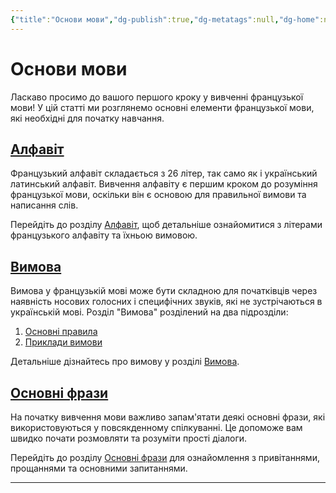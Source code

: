 ```yaml
---
{"title":"Основи мови","dg-publish":true,"dg-metatags":null,"dg-home":null,"permalink":"/osnovi-movi/","dgPassFrontmatter":true,"noteIcon":""}
---
```



# Основи мови

Ласкаво просимо до вашого першого кроку у вивченні французької мови! У цій статті ми розглянемо основні елементи французької мови, які необхідні для початку навчання.

## [Алфавіт](Alphabet.md)

Французький алфавіт складається з 26 літер, так само як і український латинський алфавіт. Вивчення алфавіту є першим кроком до розуміння французької мови, оскільки він є основою для правильної вимови та написання слів.

Перейдіть до розділу [Алфавіт](Alphabet.md), щоб детальніше ознайомитися з літерами французького алфавіту та їхньою вимовою.

## [Вимова](Pronunciation.md)

Вимова у французькій мові може бути складною для початківців через наявність носових голосних і специфічних звуків, які не зустрічаються в українській мові. Розділ "Вимова" розділений на два підрозділи:

1. [Основні правила](Pronunciation.md#Основні-правила)
2. [Приклади вимови](Pronunciation.md#Приклади-вимови)

Детальніше дізнайтесь про вимову у розділі [Вимова](Pronunciation.md).

## [Основні фрази](BasicPhrases.md)

На початку вивчення мови важливо запам'ятати деякі основні фрази, які використовуються у повсякденному спілкуванні. Це допоможе вам швидко почати розмовляти та розуміти прості діалоги.

Перейдіть до розділу [Основні фрази](BasicPhrases.md) для ознайомлення з привітаннями, прощаннями та основними запитаннями.

---

